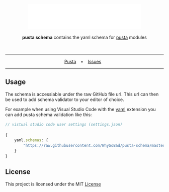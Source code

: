 <div align="center">
  <picture>
    <source media="(prefers-color-scheme: dark)" srcset="assets/title-dark.svg">
    <source media="(prefers-color-scheme: light)" srcset="assets/title-light.svg">
    <img alt="pusta transcribed in tengwar" src="assets/title-dark.svg">
  </picture>

  <br>

  **pusta schema** contains the yaml schema for [pusta](https://github.com/virtcode/pusta) modules

  <br>

  ---
  
  [Pusta](https://github.com/virtcode/pusta) &ensp; • &ensp; [Issues](../../issues) &ensp;

  ---
</div>

## Usage

The schema is accessiable under the raw GitHub file url. This url can then be used to add schema validator to your editor of choice.

For example when using Visual Studio Code with the [yaml](https://marketplace.visualstudio.com/items?itemName=redhat.vscode-yaml) extension you can add pusta schema validation like this:

```typescript
// vistual studio code user settings (settings.json)

{
    yaml.schemas: {
        "https://raw.githubusercontent.com/WhySoBad/pusta-schema/master/pusta-schema.json": "module.yml"
    }
}

```

## License

This project is licensed under the MIT [License](./LICENSE)
